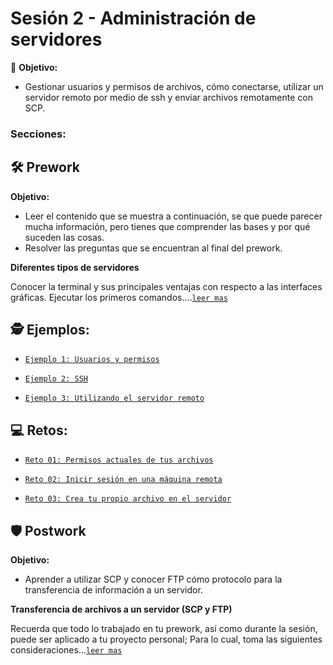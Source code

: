 # Sesión 2 - Administración de servidores

🎯  **Objetivo:**

- Gestionar usuarios y permisos de archivos, cómo conectarse, utilizar un servidor remoto por medio de ssh y enviar archivos remotamente con SCP.

### Secciones:

## 🛠 Prework

**Objetivo:**

- Leer el contenido que se muestra a continuación, se que puede parecer mucha información, pero tienes que comprender las bases y por qué suceden las cosas.
- Resolver las preguntas que se encuentran al final del prework.

**Diferentes tipos de servidores**

Conocer la terminal y sus principales ventajas con respecto a las interfaces gráficas. Ejecutar los primeros comandos....[`leer mas`](Prework/#prework---diferentes-tipos-de-servidores)

## 🕵 Ejemplos:

- [`Ejemplo 1: Usuarios y permisos`](Ejemplo-01/#ejemplo-1-usuarios-y-permisos)

- [`Ejemplo 2: SSH`](Ejemplo-02/#ejemplo-2-ssh)

- [`Ejemplo 3: Utilizando el servidor remoto`](Ejemplo-03/#ejemplo-3-utilizando-el-servidor-remoto)

## 💻 Retos:

- [`Reto 01: Permisos actuales de tus archivos`](Reto-01/#reto-1)

- [`Reto 02: Inicir sesión en una máquina remota`](Reto-02/#reto-2)

- [`Reto 03: Crea tu propio archivo en el servidor`](Reto-03/#reto-3)


## 🛡 Postwork

**Objetivo:**

- Aprender a utilizar SCP y conocer FTP cómo protocolo para la transferencia de información a un servidor.

**Transferencia de archivos a un servidor (SCP y FTP)**

Recuerda que todo lo trabajado en tu prework, así como durante la sesión, puede ser aplicado a tu proyecto personal; Para lo cual, toma las siguientes consideraciones...[`leer mas`](Postwork/#postwork-transferencia-de-archivos-a-un-servidor-scp-y-ftp)
